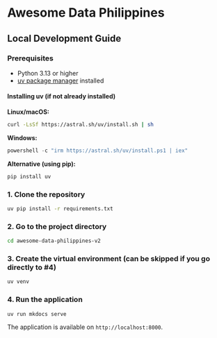 # Awesome Data Philippines

## Local Development Guide

### Prerequisites
- Python 3.13 or higher
- [uv package manager](https://github.com/astral-sh/uv) installed

#### Installing uv (if not already installed)

**Linux/macOS:**
```bash
curl -LsSf https://astral.sh/uv/install.sh | sh
```

**Windows:**
```powershell
powershell -c "irm https://astral.sh/uv/install.ps1 | iex"
```

**Alternative (using pip):**
```bash
pip install uv
```

### 1. Clone the repository
```bash
uv pip install -r requirements.txt
```

### 2. Go to the project directory
```bash
cd awesome-data-philippines-v2
```

### 3. Create the virtual environment (can be skipped if you go directly to #4)
```bash
uv venv
```

### 4. Run the application
```bash
uv run mkdocs serve
```

The application is available on ```http://localhost:8000```.